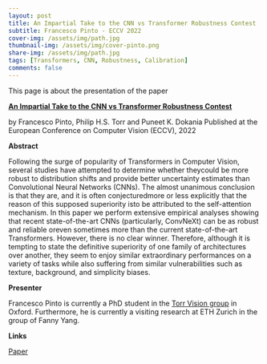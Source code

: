 ```yaml
---
layout: post
title: An Impartial Take to the CNN vs Transformer Robustness Contest
subtitle: Francesco Pinto - ECCV 2022
cover-img: /assets/img/path.jpg
thumbnail-img: /assets/img/cover-pinto.png
share-img: /assets/img/path.jpg
tags: [Transformers, CNN, Robustness, Calibration]
comments: false
---
```


This page is about the presentation of the paper

[**An Impartial Take to the CNN vs Transformer Robustness Contest**](https://arxiv.org/pdf/2207.11347.pdf)

by Francesco Pinto, Philip H.S. Torr and Puneet K. Dokania
Published at the European Conference on Computer Vision (ECCV), 2022

**Abstract**

Following the surge of popularity of Transformers in Computer Vision, several studies have attempted to determine whether theycould  be  more  robust  to  distribution  shifts  and  provide  better  uncertainty estimates than Convolutional Neural Networks (CNNs). The almost unanimous conclusion is that they are, and it is often conjecturedmore  or  less  explicitly  that  the  reason  of  this  supposed  superiority  isto be attributed to the self-attention mechanism. In this paper we perform  extensive  empirical  analyses  showing  that  recent  state-of-the-art CNNs  (particularly,  ConvNeXt)  can  be  as  robust  and  reliable  oreven  sometimes  more  than  the  current  state-of-the-art  Transformers. However,  there  is  no  clear  winner.  Therefore,  although  it  is  tempting to state the definitive superiority of one family of architectures over another, they seem to enjoy similar extraordinary performances on a variety of tasks while also suffering from similar vulnerabilities such as texture, background, and simplicity biases.

**Presenter**

Francesco Pinto is currently a PhD student in the [Torr Vision group](https://torrvision.com/) in Oxford. Furthermore, he is currently a visiting research at ETH Zurich in the group of Fanny Yang. 

**Links**

[Paper](https://arxiv.org/pdf/2207.11347.pdf)

